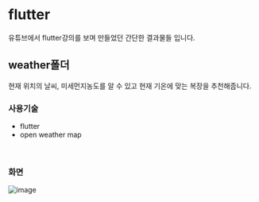 # flutter

유튜브에서 flutter강의를 보며 만들었던 간단한 결과물들 입니다.
<br>

## weather폴더

현재 위치의 날씨, 미세먼지농도를 알 수 있고 현재 기온에 맞는 복장을 추천해줍니다.
<br>

### 사용기술
 - flutter
 - open weather map
<br>

### 화면
![image](https://user-images.githubusercontent.com/77223718/183360173-28228872-1033-484b-b832-624a61f162d3.png)
